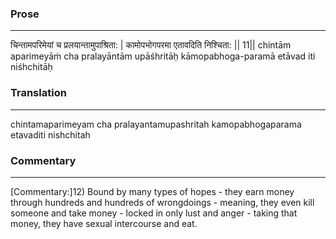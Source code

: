 ### Prose 
 --- 
चिन्तामपरिमेयां च प्रलयान्तामुपाश्रिता: |
कामोपभोगपरमा एतावदिति निश्चिता: || 11||
chintām aparimeyāṁ cha pralayāntām upāśhritāḥ
kāmopabhoga-paramā etāvad iti niśhchitāḥ

### Translation 
 --- 
chintamaparimeyam cha pralayantamupashritah kamopabhogaparama etavaditi nishchitah

### Commentary 
 --- 
[Commentary:]12) Bound by many types of hopes - they earn money through hundreds and hundreds of wrongdoings - meaning, they even kill someone and take money - locked in only lust and anger - taking that money, they have sexual intercourse and eat.